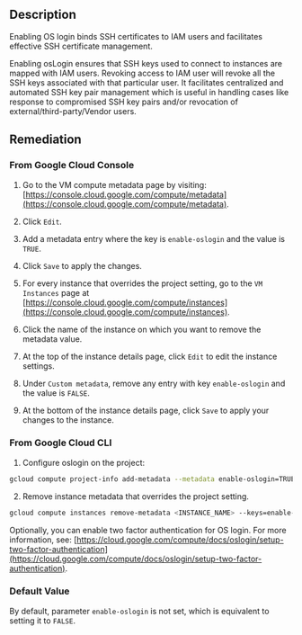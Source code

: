 ## Description

Enabling OS login binds SSH certificates to IAM users and facilitates effective SSH certificate management.

Enabling osLogin ensures that SSH keys used to connect to instances are mapped with IAM users. Revoking access to IAM user will revoke all the SSH keys associated with that particular user. It facilitates centralized and automated SSH key pair management which is useful in handling cases like response to compromised SSH key pairs and/or revocation of external/third-party/Vendor users.

## Remediation

### From Google Cloud Console

1. Go to the VM compute metadata page by visiting: [https://console.cloud.google.com/compute/metadata](https://console.cloud.google.com/compute/metadata).

2. Click `Edit`.

3. Add a metadata entry where the key is `enable-oslogin` and the value is `TRUE`.

4. Click `Save` to apply the changes.

5. For every instance that overrides the project setting, go to the `VM Instances` page at [https://console.cloud.google.com/compute/instances](https://console.cloud.google.com/compute/instances).

6. Click the name of the instance on which you want to remove the metadata value.
7. At the top of the instance details page, click `Edit` to edit the instance settings.
8. Under `Custom metadata`, remove any entry with key `enable-oslogin` and the value is `FALSE`.
9. At the bottom of the instance details page, click `Save` to apply your changes to the instance.

### From Google Cloud CLI

1. Configure oslogin on the project:

```bash
gcloud compute project-info add-metadata --metadata enable-oslogin=TRUE
```

2. Remove instance metadata that overrides the project setting.

```bash
gcloud compute instances remove-metadata <INSTANCE_NAME> --keys=enable-oslogin
```

Optionally, you can enable two factor authentication for OS login. For more information, see: [https://cloud.google.com/compute/docs/oslogin/setup-two-factor-authentication](https://cloud.google.com/compute/docs/oslogin/setup-two-factor-authentication).

### Default Value

By default, parameter `enable-oslogin` is not set, which is equivalent to setting it to `FALSE`.
